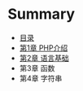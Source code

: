 # Summary

* [目录](README.md)
* [第1章 PHP介绍](di_1_zhang_php_jie_shao.md)
* [第2章 语言基础](di_2_zhang_yu_yan_ji_chu.md)
* 第3章 函数
* 第4章 字符串

